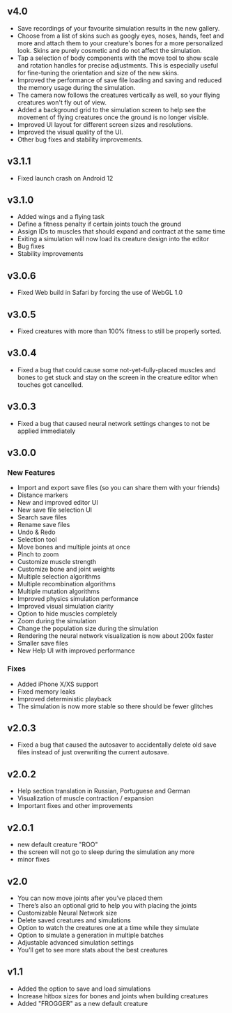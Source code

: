 ## v4.0

- Save recordings of your favourite simulation results in the new gallery.
- Choose from a list of skins such as googly eyes, noses, hands, feet and more and attach them to your creature's bones for a more personalized look. Skins are purely cosmetic and do not affect the simulation.
- Tap a selection of body components with the move tool to show scale and rotation handles for precise adjustments. This is especially useful for fine-tuning the orientation and size of the new skins.
- Improved the performance of save file loading and saving and reduced the memory usage during the simulation.
- The camera now follows the creatures vertically as well, so your flying creatures won't fly out of view.
- Added a background grid to the simulation screen to help see the movement of flying creatures once the ground is no longer visible.
- Improved UI layout for different screen sizes and resolutions.
- Improved the visual quality of the UI.
- Other bug fixes and stability improvements.

## v3.1.1

- Fixed launch crash on Android 12

## v3.1.0

- Added wings and a flying task
- Define a fitness penalty if certain joints touch the ground
- Assign IDs to muscles that should expand and contract at the same time
- Exiting a simulation will now load its creature design into the editor
- Bug fixes
- Stability improvements

## v3.0.6

- Fixed Web build in Safari by forcing the use of WebGL 1.0

## v3.0.5

- Fixed creatures with more than 100% fitness to still be properly sorted.

## v3.0.4

- Fixed a bug that could cause some not-yet-fully-placed muscles and bones to get stuck and stay on the screen in the creature editor when touches got cancelled.

## v3.0.3

- Fixed a bug that caused neural network settings changes to not be applied immediately

## v3.0.0

### New Features

- Import and export save files (so you can share them with your friends)
- Distance markers
- New and improved editor UI
- New save file selection UI
- Search save files
- Rename save files
- Undo & Redo
- Selection tool
- Move bones and multiple joints at once
- Pinch to zoom
- Customize muscle strength
- Customize bone and joint weights
- Multiple selection algorithms
- Multiple recombination algorithms
- Multiple mutation algorithms
- Improved physics simulation performance
- Improved visual simulation clarity
- Option to hide muscles completely
- Zoom during the simulation
- Change the population size during the simulation
- Rendering the neural network visualization is now about 200x faster
- Smaller save files
- New Help UI with improved performance

### Fixes

- Added iPhone X/XS support
- Fixed memory leaks
- Improved deterministic playback
- The simulation is now more stable so there should be fewer glitches

## v2.0.3

- Fixed a bug that caused the autosaver to accidentally delete old save files instead of just overwriting the current autosave.

## v2.0.2

- Help section translation in Russian, Portuguese and German
- Visualization of muscle contraction / expansion
- Important fixes and other improvements

## v2.0.1

- new default creature "ROO"
- the screen will not go to sleep during the simulation any more
- minor fixes

## v2.0

- You can now move joints after you’ve placed them
- There’s also an optional grid to help you with placing the joints
- Customizable Neural Network size
- Delete saved creatures and simulations
- Option to watch the creatures one at a time while they simulate
- Option to simulate a generation in multiple batches
- Adjustable advanced simulation settings
- You’ll get to see more stats about the best creatures

## v1.1

- Added the option to save and load simulations
- Increase hitbox sizes for bones and joints when building creatures
- Added "FROGGER" as a new default creature